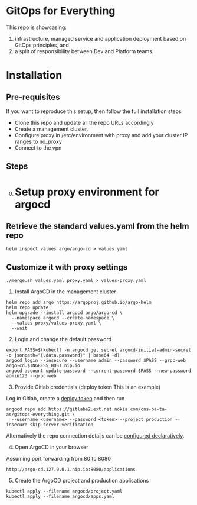 # GitOps for Everything

This repo is showcasing: 
1. infrastructure, managed service and application deployment based on GitOps principles, and 
2. a split of responsibility between Dev and Platform teams.

# Installation

## Pre-requisites

If you want to reproduce this setup, then follow the full installation steps
- Clone this repo and update all the repo URLs accordingly
- Create a management cluster.
- Configure proxy in /etc/environment with proxy and add your cluster IP ranges to no_proxy
- Connect to the vpn

## Steps

0. # Setup proxy environment for argocd

## Retrieve the standard values.yaml from the helm repo
```
helm inspect values argo/argo-cd > values.yaml
```

## Customize it with proxy settings
```
./merge.sh values.yaml proxy.yaml > values-proxy.yaml
```

1. Install ArgoCD in the management cluster
```
helm repo add argo https://argoproj.github.io/argo-helm
helm repo update
helm upgrade --install argocd argo/argo-cd \
  --namespace argocd --create-namespace \
  --values proxy/values-proxy.yaml \
  --wait
```

2. Login and change the default password
```
export PASS=$(kubectl -n argocd get secret argocd-initial-admin-secret -o jsonpath="{.data.password}" | base64 -d)
argocd login --insecure --username admin --password $PASS --grpc-web argo-cd.$INGRESS_HOST.nip.io
argocd account update-password --current-password $PASS --new-password admin123 --grpc-web
```

3. Provide Gitlab credentials (deploy token This is an example)

Log in Gitlab, create a [deploy token](https://docs.gitlab.com/ee/user/project/deploy_tokens/) and then run
```
argocd repo add https://gitlabe2.ext.net.nokia.com/cns-ba-ta-as/gitops-everything.git \
  --username <username> --password <token> --project production --insecure-skip-server-verification
```
Alternatively the repo connection details can be 
[configured declaratively](https://argo-cd.readthedocs.io/en/stable/operator-manual/declarative-setup).


4. Open ArgoCD in your browser

Assuming port forwarding from 80 to 8080
```
http://argo-cd.127.0.0.1.nip.io:8080/applications
```

5. Create the ArgoCD project and production applications
```
kubectl apply --filename argocd/project.yaml
kubectl apply --filename argocd/apps.yaml
```
